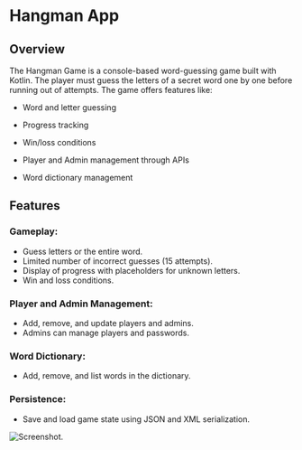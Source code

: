 # Hangman App
## Overview
The Hangman Game is a console-based word-guessing game built with Kotlin. 
The player must guess the letters of a secret word one by one before running out of attempts. The game offers features like:

- Word and letter guessing
* Progress tracking
+ Win/loss conditions
- Player and Admin management through APIs
* Word dictionary management


## Features
### Gameplay:

- Guess letters or the entire word.
- Limited number of incorrect guesses (15 attempts).
- Display of progress with placeholders for unknown letters.
- Win and loss conditions.
  
### Player and Admin Management:

- Add, remove, and update players and admins.
- Admins can manage players and passwords.
  
### Word Dictionary:

- Add, remove, and list words in the dictionary.

### Persistence:

- Save and load game state using JSON and XML serialization.

  

![Screenshot.](https://github.com/user-attachments/assets/c63da59a-4246-4cd8-9a45-222a241f6f9f)

